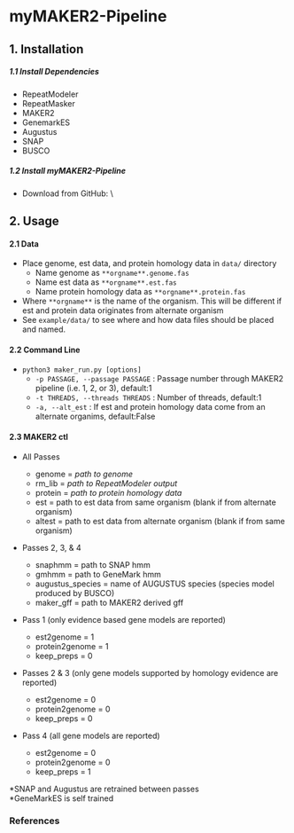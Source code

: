 # myMAKER2-Pipeline

## 1. Installation
##### 1.1 Install Dependencies 
* RepeatModeler
* RepeatMasker
* MAKER2
* GenemarkES
* Augustus
* SNAP
* BUSCO
##### 1.2  Install myMAKER2-Pipeline
* Download from GitHub: \


## 2. Usage
#### 2.1 Data
* Place genome, est data, and protein homology data in `data/` directory
    * Name genome as `**orgname**.genome.fas`
    * Name est data as `**orgname**.est.fas`
    * Name protein homology data as `**orgname**.protein.fas`
* Where `**orgname**` is the name of the organism. This will be different if est and protein data originates from alternate organism
* See `example/data/` to see where and how data files should be placed and named.

#### 2.2 Command Line
* `python3 maker_run.py [options]`
    * `-p PASSAGE, --passage PASSAGE` : Passage number through MAKER2 pipeline (i.e. 1, 2, or 3), default:1
    * `-t THREADS, --threads THREADS` : Number of threads, default:1
    * `-a, --alt_est` : If est and protein homology data come from an alternate organims, default:False

#### 2.3 MAKER2 ctl
* All Passes
    * genome = _path to genome_
    * rm_lib = _path to RepeatModeler output_
    * protein = _path to protein homology data_
    * est = path to est data from same organism (blank if from alternate organism)
    * altest = path to est data from alternate organism (blank if from same organism)
    
    
* Passes 2, 3, & 4
    * snaphmm = path to SNAP hmm
    * gmhmm = path to GeneMark hmm
    * augustus_species = name of AUGUSTUS species (species model produced by BUSCO)
    * maker_gff = path to MAKER2 derived gff
    
    
* Pass 1 (only evidence based gene models are reported)
    * est2genome = 1
    * protein2genome = 1
    * keep_preps = 0
    
    
* Passes 2 & 3 (only gene models supported by homology evidence are reported)
    * est2genome = 0
    * protein2genome = 0
    * keep_preps = 0
    
    
* Pass 4 (all gene models are reported)
    * est2genome = 0
    * protein2genome = 0
    * keep_preps = 1

*SNAP and Augustus are retrained between passes\
*GeneMarkES is self trained
### References
